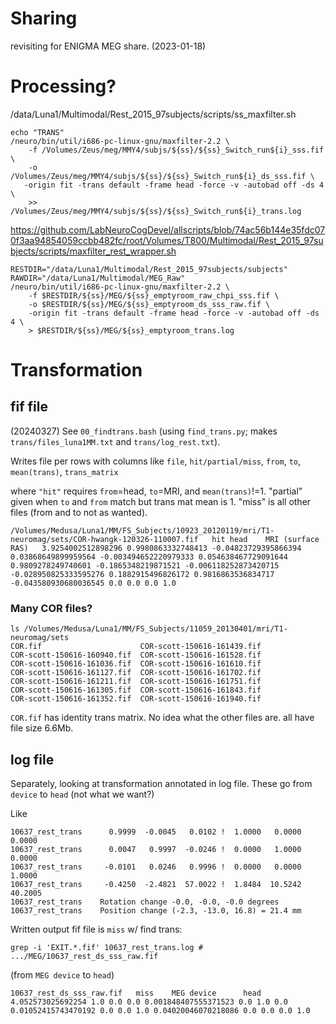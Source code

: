 # Sharing
revisiting for ENIGMA MEG share. (2023-01-18)

# Processing?
/data/Luna1/Multimodal/Rest_2015_97subjects/scripts/ss_maxfilter.sh
```
echo "TRANS"
/neuro/bin/util/i686-pc-linux-gnu/maxfilter-2.2 \
	-f /Volumes/Zeus/meg/MMY4/subjs/${ss}/${ss}_Switch_run${i}_sss.fif \
	-o /Volumes/Zeus/meg/MMY4/subjs/${ss}/${ss}_Switch_run${i}_ds_sss.fif \
   -origin fit -trans default -frame head -force -v -autobad off -ds 4 \
    >> /Volumes/Zeus/meg/MMY4/subjs/${ss}/${ss}_Switch_run${i}_trans.log
```


https://github.com/LabNeuroCogDevel/allscripts/blob/74ac56b144e35fdc070f3aa94854059ccbb482fc/root/Volumes/T800/Multimodal/Rest_2015_97subjects/scripts/maxfilter_rest_wrapper.sh
```
RESTDIR="/data/Luna1/Multimodal/Rest_2015_97subjects/subjects"
RAWDIR="/data/Luna1/Multimodal/MEG_Raw"
/neuro/bin/util/i686-pc-linux-gnu/maxfilter-2.2 \
	-f $RESTDIR/${ss}/MEG/${ss}_emptyroom_raw_chpi_sss.fif \
	-o $RESTDIR/${ss}/MEG/${ss}_emptyroom_ds_sss_raw.fif \
	-origin fit -trans default -frame head -force -v -autobad off -ds 4 \
	> $RESTDIR/${ss}/MEG/${ss}_emptyroom_trans.log
```

# Transformation
## fif file
(20240327)
See `00_findtrans.bash` (using `find_trans.py`; makes `trans/files_luna1MM.txt` and `trans/log_rest.txt`).

Writes file per rows with columns like  `file`, `hit/partial/miss`, `from`, `to`, `mean(trans)`, `trans_matrix`

where `"hit"` requires `from`=head, `to`=MRI, and `mean(trans)`!=1. "partial" given when `to` and `from` match but trans mat mean is 1. "miss" is all other files (from and to not as wanted).

```
/Volumes/Medusa/Luna1/MM/FS_Subjects/10923_20120119/mri/T1-neuromag/sets/COR-hwangk-120326-110007.fif	hit	head	MRI (surface RAS)	3.9254002512898296 0.9980863332748413 -0.04823729395866394 0.03868649899959564 -0.003494652220979333 0.054638467729091644 0.9809278249740601 -0.1865348219871521 -0.006118252873420715 -0.028950825333595276 0.1882915496826172 0.9816863536834717 -0.043580930680036545 0.0 0.0 0.0 1.0
```

### Many COR files?
```
ls /Volumes/Medusa/Luna1/MM/FS_Subjects/11059_20130401/mri/T1-neuromag/sets
COR.fif                      COR-scott-150616-161439.fif
COR-scott-150616-160940.fif  COR-scott-150616-161528.fif
COR-scott-150616-161036.fif  COR-scott-150616-161610.fif
COR-scott-150616-161127.fif  COR-scott-150616-161702.fif
COR-scott-150616-161211.fif  COR-scott-150616-161751.fif
COR-scott-150616-161305.fif  COR-scott-150616-161843.fif
COR-scott-150616-161352.fif  COR-scott-150616-161940.fif
```

`COR.fif` has identity trans matrix. No idea what the other files are. all have file size 6.6Mb.

## log file
Separately, looking at transformation annotated in log file. These go from `device` to `head` (not what we want?)

Like
```
10637_rest_trans	  0.9999  -0.0045   0.0102 !  1.0000   0.0000   0.0000
10637_rest_trans	  0.0047   0.9997  -0.0246 !  0.0000   1.0000   0.0000
10637_rest_trans	 -0.0101   0.0246   0.9996 !  0.0000   0.0000   1.0000
10637_rest_trans	 -0.4250  -2.4821  57.0022 !  1.8484  10.5242  40.2005
10637_rest_trans	Rotation change -0.0, -0.0, -0.0 degrees
10637_rest_trans	Position change (-2.3, -13.0, 16.8) = 21.4 mm
```

Written output fif file is `miss` w/ find trans:
```
grep -i 'EXIT.*.fif' 10637_rest_trans.log # .../MEG/10637_rest_ds_sss_raw.fif
```
(from `MEG device` to `head`)
```
10637_rest_ds_sss_raw.fif   miss    MEG device      head    4.052573025692254 1.0 0.0 0.0 0.001848407555371523 0.0 1.0 0.0 0.01052415743470192 0.0 0.0 1.0 0.04020046070218086 0.0 0.0 0.0 1.0
```
